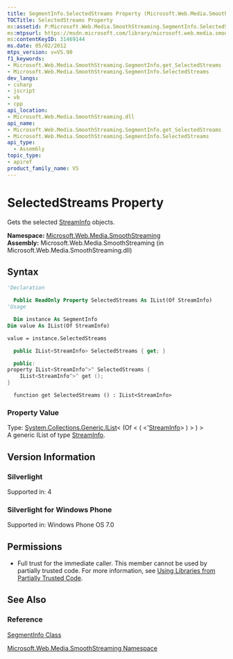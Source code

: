 ```yaml
---
title: SegmentInfo.SelectedStreams Property (Microsoft.Web.Media.SmoothStreaming)
TOCTitle: SelectedStreams Property
ms:assetid: P:Microsoft.Web.Media.SmoothStreaming.SegmentInfo.SelectedStreams
ms:mtpsurl: https://msdn.microsoft.com/library/microsoft.web.media.smoothstreaming.segmentinfo.selectedstreams(v=VS.90)
ms:contentKeyID: 31469144
ms.date: 05/02/2012
mtps_version: v=VS.90
f1_keywords:
- Microsoft.Web.Media.SmoothStreaming.SegmentInfo.get_SelectedStreams
- Microsoft.Web.Media.SmoothStreaming.SegmentInfo.SelectedStreams
dev_langs:
- csharp
- jscript
- vb
- cpp
api_location:
- Microsoft.Web.Media.SmoothStreaming.dll
api_name:
- Microsoft.Web.Media.SmoothStreaming.SegmentInfo.get_SelectedStreams
- Microsoft.Web.Media.SmoothStreaming.SegmentInfo.SelectedStreams
api_type:
  - Assembly
topic_type:
- apiref
product_family_name: VS
---
```


# SelectedStreams Property

Gets the selected [StreamInfo](streaminfo-class-microsoft-web-media-smoothstreaming_1.md) objects.

**Namespace:**  [Microsoft.Web.Media.SmoothStreaming](microsoft-web-media-smoothstreaming-namespace_1.md)  
**Assembly:**  Microsoft.Web.Media.SmoothStreaming (in Microsoft.Web.Media.SmoothStreaming.dll)

## Syntax

```vb
'Declaration

  Public ReadOnly Property SelectedStreams As IList(Of StreamInfo)
'Usage

  Dim instance As SegmentInfo
Dim value As IList(Of StreamInfo)

value = instance.SelectedStreams
```

```csharp
  public IList<StreamInfo> SelectedStreams { get; }
```

```cpp
  public:
property IList<StreamInfo^>^ SelectedStreams {
    IList<StreamInfo^>^ get ();
}
```

```jscript
  function get SelectedStreams () : IList<StreamInfo>
```

### Property Value

Type: [System.Collections.Generic.IList](https://msdn.microsoft.com/library/5y536ey6)\< (Of \< ( \<'[StreamInfo](streaminfo-class-microsoft-web-media-smoothstreaming_1.md)\> ) \> ) \>  
A generic IList of type [StreamInfo](streaminfo-class-microsoft-web-media-smoothstreaming_1.md).  

## Version Information

### Silverlight

Supported in: 4  

### Silverlight for Windows Phone

Supported in: Windows Phone OS 7.0  

## Permissions

  - Full trust for the immediate caller. This member cannot be used by partially trusted code. For more information, see [Using Libraries from Partially Trusted Code](https://msdn.microsoft.com/library/8skskf63).

## See Also

### Reference

[SegmentInfo Class](segmentinfo-class-microsoft-web-media-smoothstreaming_1.md)

[Microsoft.Web.Media.SmoothStreaming Namespace](microsoft-web-media-smoothstreaming-namespace_1.md)
